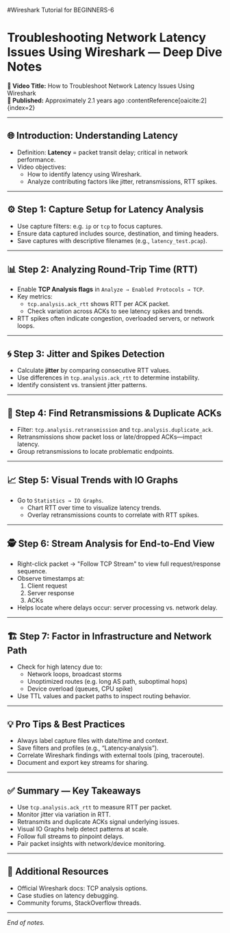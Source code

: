 #Wireshark Tutorial for BEGINNERS-6
# Troubleshooting Network Latency Issues Using Wireshark — Deep Dive Notes

**🎥 Video Title:** How to Troubleshoot Network Latency Issues Using Wireshark  
**📅 Published:** Approximately 2.1 years ago :contentReference[oaicite:2]{index=2}

---

## 🌐 Introduction: Understanding Latency
- Definition: **Latency** = packet transit delay; critical in network performance.
- Video objectives:
  - How to identify latency using Wireshark.
  - Analyze contributing factors like jitter, retransmissions, RTT spikes.

---

## ⚙️ Step 1: Capture Setup for Latency Analysis
- Use capture filters: e.g. `ip` or `tcp` to focus captures.
- Ensure data captured includes source, destination, and timing headers.
- Save captures with descriptive filenames (e.g., `latency_test.pcap`).

---

## 📊 Step 2: Analyzing Round-Trip Time (RTT)
- Enable **TCP Analysis flags** in `Analyze → Enabled Protocols → TCP`.
- Key metrics:
  - `tcp.analysis.ack_rtt` shows RTT per ACK packet.
  - Check variation across ACKs to see latency spikes and trends.
- RTT spikes often indicate congestion, overloaded servers, or network loops.

---

## 🌀 Step 3: Jitter and Spikes Detection
- Calculate **jitter** by comparing consecutive RTT values.
- Use differences in `tcp.analysis.ack_rtt` to determine instability.
- Identify consistent vs. transient jitter patterns.

---

## 🔄 Step 4: Find Retransmissions & Duplicate ACKs
- Filter: `tcp.analysis.retransmission` and `tcp.analysis.duplicate_ack`.
- Retransmissions show packet loss or late/dropped ACKs—impact latency.
- Group retransmissions to locate problematic endpoints.

---

## 📈 Step 5: Visual Trends with IO Graphs
- Go to `Statistics → IO Graphs`.
  - Chart RTT over time to visualize latency trends.
  - Overlay retransmissions counts to correlate with RTT spikes.

---

## 🕵️ Step 6: Stream Analysis for End-to-End View
- Right-click packet → "Follow TCP Stream" to view full request/response sequence.
- Observe timestamps at:
  1. Client request
  2. Server response
  3. ACKs
- Helps locate where delays occur: server processing vs. network delay.

---

## 🏗️ Step 7: Factor in Infrastructure and Network Path
- Check for high latency due to:
  - Network loops, broadcast storms
  - Unoptimized routes (e.g. long AS path, suboptimal hops)
  - Device overload (queues, CPU spike)
- Use TTL values and packet paths to inspect routing behavior.

---

## 💡 Pro Tips & Best Practices
- Always label capture files with date/time and context.
- Save filters and profiles (e.g., “Latency‑analysis”).
- Correlate Wireshark findings with external tools (ping, traceroute).
- Document and export key streams for sharing.

---

## ✅ Summary — Key Takeaways
- Use `tcp.analysis.ack_rtt` to measure RTT per packet.
- Monitor jitter via variation in RTT.
- Retransmits and duplicate ACKs signal underlying issues.
- Visual IO Graphs help detect patterns at scale.
- Follow full streams to pinpoint delays.
- Pair packet insights with network/device monitoring.

---

## 🚀 Additional Resources
- Official Wireshark docs: TCP analysis options.
- Case studies on latency debugging.
- Community forums, StackOverflow threads.

---

*End of notes.*
